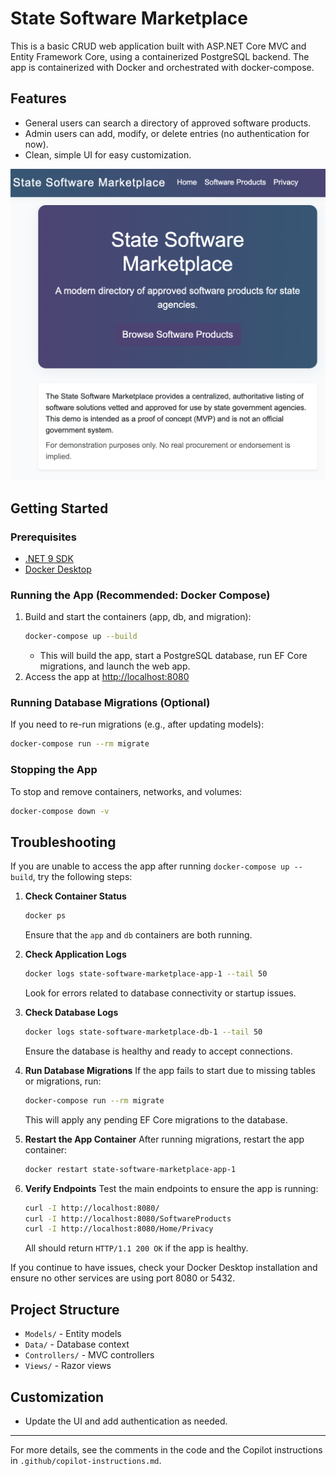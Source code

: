 # State Software Marketplace

This is a basic CRUD web application built with ASP.NET Core MVC and Entity Framework Core, using a containerized PostgreSQL backend. The app is containerized with Docker and orchestrated with docker-compose.

## Features
- General users can search a directory of approved software products.
- Admin users can add, modify, or delete entries (no authentication for now).
- Clean, simple UI for easy customization.


![Screenshot of State Software Marketplace](screenshot.png)

## Getting Started

### Prerequisites
- [.NET 9 SDK](https://dotnet.microsoft.com/download)
- [Docker Desktop](https://www.docker.com/products/docker-desktop/)

### Running the App (Recommended: Docker Compose)
1. Build and start the containers (app, db, and migration):
   ```bash
   docker-compose up --build
   ```
   - This will build the app, start a PostgreSQL database, run EF Core migrations, and launch the web app.
2. Access the app at [http://localhost:8080](http://localhost:8080)

### Running Database Migrations (Optional)
If you need to re-run migrations (e.g., after updating models):
```bash
docker-compose run --rm migrate
```

### Stopping the App
To stop and remove containers, networks, and volumes:
```bash
docker-compose down -v
```

## Troubleshooting

If you are unable to access the app after running `docker-compose up --build`, try the following steps:

1. **Check Container Status**
   ```bash
   docker ps
   ```
   Ensure that the `app` and `db` containers are both running.

2. **Check Application Logs**
   ```bash
   docker logs state-software-marketplace-app-1 --tail 50
   ```
   Look for errors related to database connectivity or startup issues.

3. **Check Database Logs**
   ```bash
   docker logs state-software-marketplace-db-1 --tail 50
   ```
   Ensure the database is healthy and ready to accept connections.

4. **Run Database Migrations**
   If the app fails to start due to missing tables or migrations, run:
   ```bash
   docker-compose run --rm migrate
   ```
   This will apply any pending EF Core migrations to the database.

5. **Restart the App Container**
   After running migrations, restart the app container:
   ```bash
   docker restart state-software-marketplace-app-1
   ```

6. **Verify Endpoints**
   Test the main endpoints to ensure the app is running:
   ```bash
   curl -I http://localhost:8080/
   curl -I http://localhost:8080/SoftwareProducts
   curl -I http://localhost:8080/Home/Privacy
   ```
   All should return `HTTP/1.1 200 OK` if the app is healthy.

If you continue to have issues, check your Docker Desktop installation and ensure no other services are using port 8080 or 5432.

## Project Structure
- `Models/` - Entity models
- `Data/` - Database context
- `Controllers/` - MVC controllers
- `Views/` - Razor views

## Customization
- Update the UI and add authentication as needed.

---

For more details, see the comments in the code and the Copilot instructions in `.github/copilot-instructions.md`.
